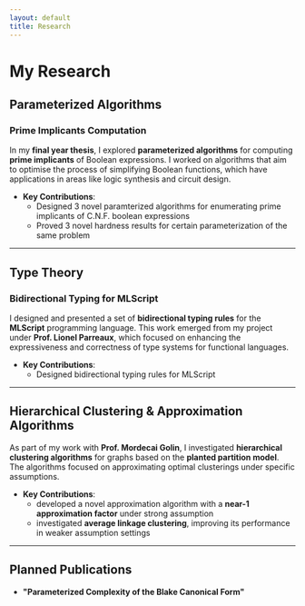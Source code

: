 ```yaml
---
layout: default
title: Research
---
```


# My Research

## Parameterized Algorithms

### Prime Implicants Computation
In my **final year thesis**, I explored **parameterized algorithms** for computing **prime implicants** of Boolean expressions. I worked on algorithms that aim to optimise the process of simplifying Boolean functions, which have applications in areas like logic synthesis and circuit design.

- **Key Contributions**:  
  - Designed 3 novel paramterized algorithms for enumerating prime implicants of C.N.F. boolean expressions
  - Proved 3 novel hardness results for certain parameterization of the same problem

---

## Type Theory

### Bidirectional Typing for MLScript
I designed and presented a set of **bidirectional typing rules** for the **MLScript** programming language. This work emerged from my project under **Prof. Lionel Parreaux**, which focused on enhancing the expressiveness and correctness of type systems for functional languages.

- **Key Contributions**:  
  - Designed bidirectional typing rules for MLScript

---

## Hierarchical Clustering & Approximation Algorithms

As part of my work with **Prof. Mordecai Golin**, I investigated **hierarchical clustering algorithms** for graphs based on the **planted partition model**. The algorithms focused on approximating optimal clusterings under specific assumptions.

- **Key Contributions**:  
  - developed a novel approximation algorithm with a **near-1 approximation factor** under strong assumption
  - investigated **average linkage clustering**, improving its performance in weaker assumption settings

---

## Planned Publications

- **"Parameterized Complexity of the Blake Canonical Form"**

